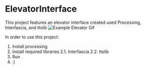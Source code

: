 # ElevatorInterface
This project features an elevator interface created used Processing, Interfascia, and ttslib
![Example Elevator Gif](https://github.com/kennet22/ElevatorInterface/blob/master/elevatorGiph.gif?raw=true)


In order to use this project:

1. Install processing
2. Install required libraries
  2.1. Interfascia
  2.2. ttslib
3. Run
4. :)
